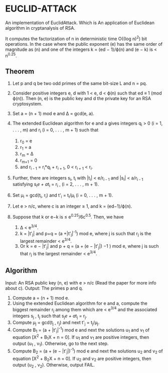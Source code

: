# EUCLID-ATTACK
An implementation of EuclidAttack. Which is An application of Euclidean algorithm in cryptanalysis of RSA.

It computes the factorization of n in deterministic time O((log n)<sup>2</sup>) bit operations. In the case where the public exponent (e) has the same order of magnitude as (n) and one of the integers k = (ed − 1)/&#981;(n) and (e − k) is < n<sup>0.25</sup>. 

## Theorem 
1. Let p and q be two odd primes of the same bit-size L and n = pq.
2. Consider positive integers e, d with 1 < e, d < &#981;(n) such that ed &#8801; 1 (mod &#981;(n)). Then (n, e) is the public key and d the private key for an RSA cryptosystem.
3. Set a = (n + 1) mod e and &#916; = gcd(e, a).
4. The extended Euclidean algorithm for e and a gives integers q<sub>i</sub> > 0 (i = 1, . . . , m) and r<sub>i</sub> (i = 0, . . . , m + 1) such that
    1. r<sub>0</sub> = e
    2. r<sub>1</sub> = a
    3. r<sub>m</sub> = &#916;
    4. r<sub>m+1</sub> = 0
    5. and r<sub>i - 1</sub> = r<sub>i</sub>*q<sub>i</sub> + r<sub>i + 1</sub>, 0 < r<sub>i + 1</sub> < r<sub>i</sub>.
5. Further, there are integers s<sub>i</sub>, t<sub>i</sub> with |t<sub>i</sub>| < e/r<sub>i - 1</sub> and |s<sub>i</sub>| < a/r<sub>i - 1</sub> satisfying
      s<sub>i</sub>*e + a*t<sub>i</sub> = r<sub>i</sub> , (i = 2, . . . , m + 1). 
6. Set &#956;<sub>i</sub> = gcd(t<sub>i</sub>, r<sub>i</sub>) and t'<sub>i</sub> = t<sub>i</sub>/&#956;<sub>i</sub> (i = 0, . . . , m + 1).

7. Let e > n/c, where c is an integer &#8805; 1, and k = (ed−1)/&#981;(n). 
8. Suppose that k or e−k is ≤ e<sup>0.25</sup>/6c<sup>0.5</sup>. Then, we have
    1. &#916; < e<sup>3/4</sup>.
    2. k = |t'<sub>j</sub>| and p+q = (a +|t'<sub>j</sub>|<sup>-1</sup>) mod e, where j is such that r<sub>j</sub> is the largest remainder < e<sup>3/4</sup>.
    3. Or k = e − |t'<sub>j</sub>| and p + q = (a + (e − |t'<sub>j</sub>|) −1 ) mod e, where j is such that r<sub>j</sub> is the largest remainder < e<sup>3/4</sup>.

## Algorithm 
Input: An RSA public key (n, e) with e > n/c (Read the paper for more info about c). 
Output: The primes p and q.
1. Compute a = (n + 1) mod e.
2. Using the extended Euclidean algorithm for e and a, compute the biggest remainder r<sub>j</sub> among them which are < e<sup>3/4</sup> and the associated integers s<sub>j</sub> , t<sub>j</sub> such that s<sub>j</sub>*e + a*t<sub>j</sub> = r<sub>j</sub>.
3. Compute &#956;<sub>j</sub> = gcd(t<sub>j</sub> , r<sub>j</sub>) and next t'<sub>j</sub> = t<sub>j</sub>/&#956;<sub>j</sub>.
4. Compute B<sub>1</sub> = (a + |t'<sub>j</sub>|<sup>-1</sup>) mod e and next the solutions u<sub>1</sub> and v<sub>1</sub> of equation [X<sup>2</sup> + B<sub>1</sub>X + n = 0]. If u<sub>1</sub> and v<sub>1</sub> are positive integers, then output (u<sub>1</sub> , v<sub>1</sub>). Otherwise, go to the next step.
5. Compute B<sub>2</sub> = (a + (e − |t'<sub>j</sub>|)<sup>-1</sup>) mod e and next the solutions u<sub>2</sub> and v<sub>2</sub> of equation [X<sup>2</sup> + B<sub>2</sub>X + n = 0]. If u<sub>2</sub> and v<sub>2</sub> are positive integers, then output (u<sub>2</sub> , v<sub>2</sub>). Otherwise, output FAIL.

